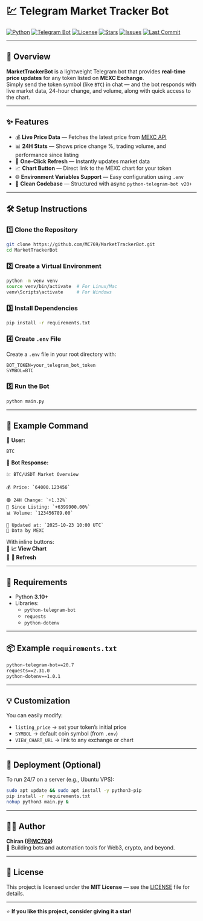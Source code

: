 # 💹 Telegram Market Tracker Bot

[![Python](https://img.shields.io/badge/Python-3.10+-blue.svg?logo=python&logoColor=white)](https://www.python.org/)
[![Telegram Bot](https://img.shields.io/badge/Telegram%20Bot-Active-blue?logo=telegram)](https://t.me/)
[![License](https://img.shields.io/github/license/MC769/MarketTrackerBot)](LICENSE)
[![Stars](https://img.shields.io/github/stars/MC769/MarketTrackerBot?style=social)](https://github.com/MC769/MarketTrackerBot/stargazers)
[![Issues](https://img.shields.io/github/issues/MC769/MarketTrackerBot)](https://github.com/MC769/MarketTrackerBot/issues)
[![Last Commit](https://img.shields.io/github/last-commit/MC769/MarketTrackerBot?color=green)](https://github.com/MC769/MarketTrackerBot/commits/main)

---

## 🧠 Overview

**MarketTrackerBot** is a lightweight Telegram bot that provides **real-time price updates** for any token listed on **MEXC Exchange**.  
Simply send the token symbol (like `BTC`) in chat — and the bot responds with live market data, 24-hour change, and volume, along with quick access to the chart.

---

## ✨ Features

- 💰 **Live Price Data** — Fetches the latest price from [MEXC API](https://mexc.com/)
- 📊 **24H Stats** — Shows price change %, trading volume, and performance since listing
- 🔄 **One-Click Refresh** — Instantly updates market data
- 📈 **Chart Button** — Direct link to the MEXC chart for your token
- 🌐 **Environment Variables Support** — Easy configuration using `.env`
- 🧩 **Clean Codebase** — Structured with async `python-telegram-bot v20+`

---

## 🛠️ Setup Instructions

### 1️⃣ Clone the Repository
```bash
git clone https://github.com/MC769/MarketTrackerBot.git
cd MarketTrackerBot
```

### 2️⃣ Create a Virtual Environment
```bash
python -m venv venv
source venv/bin/activate  # For Linux/Mac
venv\Scripts\activate     # For Windows
```

### 3️⃣ Install Dependencies
```bash
pip install -r requirements.txt
```

### 4️⃣ Create `.env` File
Create a `.env` file in your root directory with:
```env
BOT_TOKEN=your_telegram_bot_token
SYMBOL=BTC
```

### 5️⃣ Run the Bot
```bash
python main.py
```

---

## 🧩 Example Command

💬 **User:**  
```
BTC
```

🤖 **Bot Response:**
```
💹 BTC/USDT Market Overview

💰 Price: `64000.123456`

🟢 24H Change: `+1.32%`
🔺 Since Listing: `+6399900.00%`
📊 Volume: `123456789.00`

📅 Updated at: `2025-10-23 10:00 UTC`
🧠 Data by MEXC
```

With inline buttons:  
🔹 **📈 View Chart**  
🔹 **🔄 Refresh**

---

## 🧰 Requirements

- Python **3.10+**
- Libraries:
  - `python-telegram-bot`
  - `requests`
  - `python-dotenv`

---

## 📦 Example `requirements.txt`
```txt
python-telegram-bot==20.7
requests==2.31.0
python-dotenv==1.0.1
```

---

## 💡 Customization

You can easily modify:
- `listing_price` → set your token’s initial price  
- `SYMBOL` → default coin symbol (from `.env`)  
- `VIEW_CHART_URL` → link to any exchange or chart  

---

## 🚀 Deployment (Optional)

To run 24/7 on a server (e.g., Ubuntu VPS):

```bash
sudo apt update && sudo apt install -y python3-pip
pip install -r requirements.txt
nohup python3 main.py &
```

---

## 🧑‍💻 Author

**Chiran ([@MC769](https://github.com/MC769))**  
🚀 Building bots and automation tools for Web3, crypto, and beyond.

---

## 📜 License

This project is licensed under the **MIT License** — see the [LICENSE](LICENSE) file for details.

---

⭐ **If you like this project, consider giving it a star!**  
